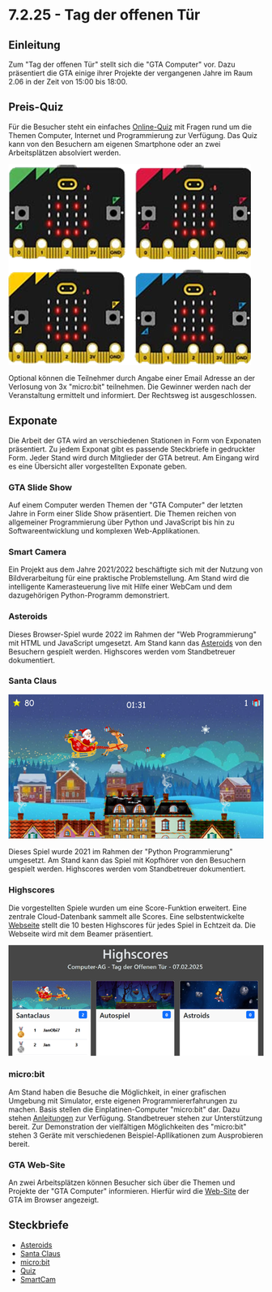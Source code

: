 # 7.2.25 - Tag der offenen Tür

## Einleitung
Zum "Tag der offenen Tür" stellt sich die "GTA Computer" vor. Dazu präsentiert die GTA einige ihrer Projekte der vergangenen Jahre im Raum 2.06 in der Zeit von 15:00 bis 18:00.

## Preis-Quiz
Für die Besucher steht ein einfaches [Online-Quiz](https://forms.office.com/r/QvAaquLWnt) mit Fragen rund um die Themen Computer, Internet und Programmierung zur Verfügung. Das Quiz kann von den Besuchern am eigenen Smartphone oder an zwei Arbeitsplätzen absolviert werden.

![microbits](microbits.png)

Optional können die Teilnehmer durch Angabe einer Email Adresse an der Verlosung von 3x "micro:bit" teilnehmen. Die Gewinner werden nach der Veranstaltung ermittelt und informiert. Der Rechtsweg ist ausgeschlossen.

## Exponate

Die Arbeit der GTA wird an verschiedenen Stationen in Form von Exponaten präsentiert. Zu jedem Exponat gibt es passende Steckbriefe in gedruckter Form. Jeder Stand wird durch Mitglieder der GTA betreut. Am Eingang wird es eine Übersicht aller vorgestellten Exponate geben.

### GTA Slide Show
Auf einem Computer werden Themen der "GTA Computer" der letzten Jahre in Form einer Slide Show präsentiert. Die Themen reichen von allgemeiner Programmierung über Python und JavaScript bis hin zu Softwareentwicklung und komplexen Web-Applikationen.

### Smart Camera
Ein Projekt aus dem Jahre 2021/2022 beschäftigte sich mit der Nutzung von Bildverarbeitung für eine praktische Problemstellung. Am Stand wird die intelligente Kamerasteuerung live mit Hilfe einer WebCam und dem dazugehörigen Python-Programm demonstriert.

### Asteroids
Dieses Browser-Spiel wurde 2022 im Rahmen der "Web Programmierung" mit HTML und JavaScript umgesetzt. Am Stand kann das [Asteroids](../asteroids_hs) von den Besuchern gespielt werden. Highscores werden vom Standbetreuer dokumentiert.

### Santa Claus

![Santa Claus](santaclaus.png)

Dieses Spiel wurde 2021 im Rahmen der "Python Programmierung" umgesetzt. Am Stand kann das Spiel mit Kopfhörer von den Besuchern gespielt werden. Highscores werden vom Standbetreuer dokumentiert.

### Highscores
Die vorgestellten Spiele wurden um eine Score-Funktion erweitert. Eine zentrale Cloud-Datenbank sammelt alle Scores. Eine selbstentwickelte [Webseite](https://highscore-tdot.web.app/) stellt die 10 besten Highscores für jedes Spiel in Echtzeit da. Die Webseite wird mit dem Beamer präsentiert.

![Highscores](highscores.png)

### micro:bit
Am Stand haben die Besuche die Möglichkeit, in einer grafischen Umgebung mit Simulator, erste eigenen Programmiererfahrungen zu machen. Basis stellen die Einplatinen-Computer "micro:bit" dar. Dazu stehen [Anleitungen](https://janobi7.github.io/makecode-tutorials/) zur Verfügung. Standbetreuer stehen zur Unterstützung bereit. Zur Demonstration der vielfältigen Möglichkeiten des "micro:bit" stehen 3 Geräte mit verschiedenen Beispiel-Apllikationen zum Ausprobieren bereit.

### GTA Web-Site
An zwei Arbeitsplätzen können Besucher sich über die Themen und Projekte der "GTA Computer" informieren. Hierfür wird die [Web-Site](/gta-computer) der GTA im Browser angezeigt.

## Steckbriefe

- [Asteroids](Asteroids.pdf)
- [Santa Claus](SantaClaus.pdf)
- [micro:bit](microbit.pdf)
- [Quiz](Quiz.pdf)
- [SmartCam](SmartCam.pdf)
